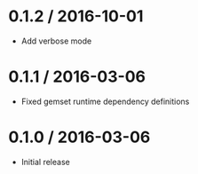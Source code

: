 # 0.1.2 / 2016-10-01

* Add verbose mode

# 0.1.1 / 2016-03-06 

* Fixed gemset runtime dependency definitions

# 0.1.0 / 2016-03-06

* Initial release
